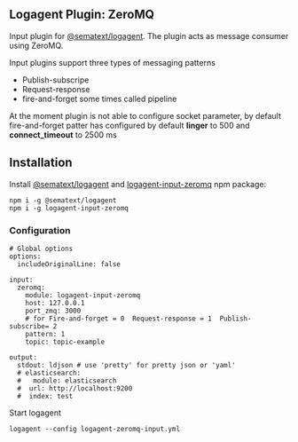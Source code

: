 ## Logagent Plugin: ZeroMQ

Input plugin for [@sematext/logagent](http://sematext.com/logagent/). The plugin acts as message consumer using ZeroMQ.

Input plugins support three types of messaging patterns
 
 * Publish-subscripe
 * Request-response
 * fire-and-forget some times called pipeline


At the moment plugin is not able to configure socket parameter, by default fire-and-forget patter has configured by default **linger** to 500 and **connect_timeout** to 2500 ms

## Installation 

Install [@sematext/logagent](https://www.npmjs.com/package/@sematext/logagent) and [logagent-input-zeromq](https://www.npmjs.com/package/logagent-input-zeromq) npm package: 

```
npm i -g @sematext/logagent 
npm i -g logagent-input-zeromq
```
 
### Configuration

```
# Global options
options:
  includeOriginalLine: false

input:
  zeromq: 
    module: logagent-input-zeromq
    host: 127.0.0.1
    port_zmq: 3000
    # for Fire-and-forget = 0  Request-response = 1  Publish-subscribe= 2
    pattern: 1
    topic: topic-example

output:
  stdout: ldjson # use 'pretty' for pretty json or 'yaml' 
  # elasticsearch: 
  #   module: elasticsearch
  #  url: http://localhost:9200
  #  index: test

```

Start logagent

```
logagent --config logagent-zeromq-input.yml
```
